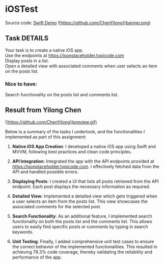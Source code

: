 # iOSTest
Source code: [Swift Demo]( https://github.com/ChenYilong/iOSInterviewQuestions/blob/master/Swift/MVVMDemo "") 
![https://github.com/ChenYilong](banner.png)
## Task DETAILS  

Your task is to create a native iOS app.  
Use the endpoints at https://jsonplaceholder.typicode.com  
Display posts in a list.  
Open a detailed view with associated comments when user selects an item on the posts list.  

### Nice to have:  

Search functionality on the posts list and comments list.  


## Result from Yilong Chen 

![https://github.com/ChenYilong](preview.gif)

 Below is a summary of the tasks I undertook, and the functionalities I implemented as part of this assignment:

1. **Native iOS App Creation**: I developed a native iOS app using Swift and MVVM, following best practices and clean code principles.

2. **API Integration**: Integrated the app with the API endpoints provided at https://jsonplaceholder.typicode.com. I effectively fetched data from the API and handled possible errors.

3. **Displaying Posts**: I created a UI that lists all posts retrieved from the API endpoint. Each post displays the necessary information as required.

4. **Detailed View**: Implemented a detailed view which gets triggered when a user selects an item from the posts list. This view showcases the associated comments for the selected post.

5. **Search Functionality**: As an additional feature, I implemented search functionality on both the posts list and the comments list. This allows users to easily find specific posts or comments by typing in search keywords.

6. **Unit Testing**: Finally, I added comprehensive unit test cases to ensure the correct behavior of the implemented functionalities. This resulted in achieving 78.3% code coverage, thereby validating the reliability and performance of the app.
